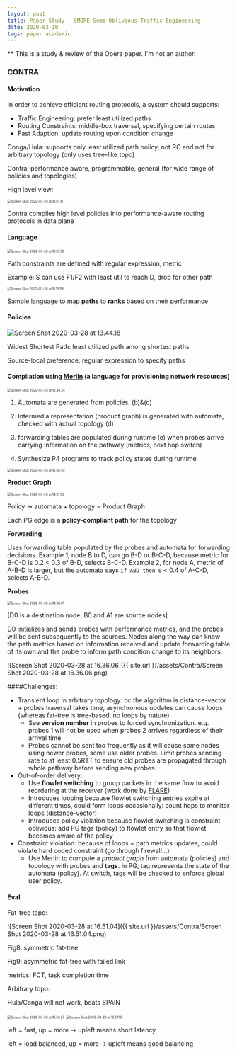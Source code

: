 ```yaml
---
layout: post
title: Paper Study - SMORE Semi Oblivious Traffic Engineering
date: 2020-03-10
tags: paper academic
---
```

** This is a study & review of the Opera paper. I'm not an author.   


### CONTRA

#### Motivation

In order to achieve efficient routing protocols, a system should supports:

+ Traffic Engineering: prefer least utilized paths
+ Routing Constraints: middle-box traversal, specifying certain routes
+ Fast Adaption: update routing upon condition change

Conga/Hula: supports only least utilized path policy, not RC and not for arbitrary topology (only uses tree-like topo)

Contra: performance aware, programmable, general (for wide range of policies and topologies)

High level view:

<img src="{{ site.url }}/assets/Contra/Screen Shot 2020-03-28 at 13.01.15.png" alt="Screen Shot 2020-03-28 at 13.01.15" style="zoom:50%;" />

Contra compiles high level policies into performance-aware routing protocols in data plane



#### Language

<img src="{{ site.url }}/assets/Contra/Screen Shot 2020-03-28 at 13.07.30.png" alt="Screen Shot 2020-03-28 at 13.07.30" style="zoom:50%;" />

Path constraints are defined with regular expression, metric

Example: S can use F1/F2 with least util to reach D, drop for other path

<img src="{{ site.url }}/assets/Contra/Screen Shot 2020-03-28 at 15.15.53.png" alt="Screen Shot 2020-03-28 at 15.15.53" style="zoom:50%;" />

Sample language to map **paths** to **ranks** based on their performance





#### Policies

![Screen Shot 2020-03-28 at 13.44.18](file:///Users/Zibo/Library/Application%20Support/typora-user-images/Screen%20Shot%202020-03-28%20at%2013.44.18.png?lastModify=1585425123)

Widest Shortest Path: least utilized path among shortest paths

Source-local preference: regular expression to specify paths



#### Compilation using [Merlin](https://www.cs.cornell.edu/~jnfoster/papers/merlin.pdf) (a language for provisioning network resources)

<img src="{{ site.url }}/assets/Contra/Screen Shot 2020-03-28 at 13.48.24.png" alt="Screen Shot 2020-03-28 at 13.48.24" style="zoom:50%;" />

1. Automata are generated from policies. (b)&(c)

2. Intermedia representation (product graph) is generated with automata, checked with actual topology (d)

3. forwarding tables are populated during runtime (e) when probes arrive carrying information on the pathway (metrics, next hop switch)
4. Synthesize P4 programs to track policy states during runtime

<img src="{{ site.url }}/assets/Contra/Screen Shot 2020-03-28 at 15.58.49.png" alt="Screen Shot 2020-03-28 at 15.58.49" style="zoom:50%;" />



**Product Graph**

<img src="{{ site.url }}/assets/Contra/Screen Shot 2020-03-28 at 14.01.53.png" alt="Screen Shot 2020-03-28 at 14.01.53" style="zoom:50%;" />

Policy -> automata + topology = Product Graph

Each PG edge is a **policy-compliant path** for the topology

**Forwarding**

Uses forwarding table populated by the probes and automata for forwarding decisions. Example 1, node B to D, can go B-D or B-C-D, because metric for B-C-D is 0.2 < 0.3 of B-D, selects B-C-D.  Example 2, for node A, metric of A-B-D is larger, but the automata says `if ABD then 0` < 0.4 of A-C-D, selects A-B-D.

**Probes**

<img src="{{ site.url }}/assets/Contra/Screen Shot 2020-03-28 at 14.08.01.png" alt="Screen Shot 2020-03-28 at 14.08.01" style="zoom:50%;" />



[D0 is a destination node, B0 and A1 are source nodes]

D0 initializes and sends probes with performance metrics, and the probes will be sent subsequently to the sources. Nodes along the way can know the path metrics based on information received and update forwarding table of its own and the probe to inform path condition change to its neighbors.



![Screen Shot 2020-03-28 at 16.36.06]({{ site.url }}/assets/Contra/Screen Shot 2020-03-28 at 16.36.06.png)



####Challenges:

+ Transient loop in arbitrary topology: bc the algorithm is distance-vector + probes traversal takes time, asynchronous updates can cause loops (whereas fat-tree is tree-based, no loops by nature)
  + See **version number** in probes to forced synchronization. e.g. probes 1 will not be used when probes 2 arrives regardless of their arrival time
  + Probes cannot be sent too frequently as it will cause some nodes using newer probes, some use older probes. Limit probes sending rate to at least 0.5RTT to ensure old probes are propagated through whole pathway before sending new probes.
+ Out-of-order delivery:
  + Use **flowlet switching** to group packets in the same flow to avoid reordering at the receiver (work done by [FLARE](https://www.akamai.com/uk/en/multimedia/documents/technical-publication/dynamic-load-balancing-without-packet-reordering-technical-publication.pdf))
  + Introduces looping because flowlet switching entries expire at different times, could form loops occasionally: count hops to monitor loops (distance-vector)
  + Introduces policy violation because flowlet switching is constraint oblivious: add PG tags (policy) to flowlet entry so that flowlet becomes aware of the policy
+ Constraint violation: because of loops + path metrics updates, could violate hard coded constraint (go through firewall...)
  + Use Merlin to compute a *product graph* from automata (policies) and topology with probes and **tags**. In PG, tag represents the state of the automata (policy). At switch, tags will be checked to enforce global user policy.



#### Eval

Fat-tree topo:

![Screen Shot 2020-03-28 at 16.51.04]({{ site.url }}/assets/Contra/Screen Shot 2020-03-28 at 16.51.04.png)

Fig8: symmetric fat-tree

Fig9: asymmetric fat-tree with failed link

metrics: FCT, task completion time

Arbitrary topo:

Hula/Conga will not work, beats SPAIN

<img src="{{ site.url }}/assets/Contra/Screen Shot 2020-03-28 at 16.56.27.png" alt="Screen Shot 2020-03-28 at 16.56.27" style="zoom:50%;" />



<img src="{{ site.url }}/assets/Contra/Screen Shot 2020-03-28 at 16.57.10.png" alt="Screen Shot 2020-03-28 at 16.57.10" style="zoom:50%;" />

left = fast, up = more -> upleft means short latency

left = load balanced, up = more -> upleft means good balancing
